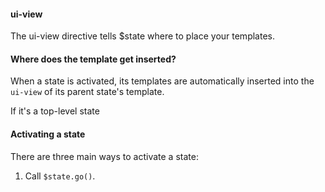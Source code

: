 #### ui-view

The ui-view directive tells $state where to place your templates.

#### Where does the template get inserted?

When  a state is activated, its templates are automatically inserted into the `ui-view` of its parent state's template.

If it's a top-level state 

#### Activating a state

There are three main ways to activate a state:

1. Call `$state.go()`.
